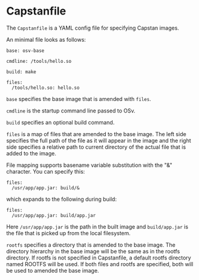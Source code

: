 # Capstanfile

The ``Capstanfile`` is a YAML config file for specifying Capstan images.

An minimal file looks as follows:

```
base: osv-base

cmdline: /tools/hello.so

build: make

files:
  /tools/hello.so: hello.so
```

``base`` specifies the base image that is amended with ``files``.

``cmdline`` is the startup command line passed to OSv.

``build`` specifies an optional build command.

``files`` is a map of files that are amended to the base image.  The left side
specifies the full path of the file as it will appear in the image and the
right side specifies a relative path to current directory of the actual file
that is added to the image.

File mapping supports basename variable substitution with the "&" character.
You can specify this:

```
files:
  /usr/app/app.jar: build/&
```

which expands to the following during build:

```
files:
  /usr/app/app.jar: build/app.jar
```

Here ``/usr/app/app.jar`` is the path in the built image and ``build/app.jar``
is the file that is picked up from the local filesystem.

``rootfs`` specifies a directory that is amended to the base image. The directory hierarchy
in the base image will be the same as in the rootfs directory. If rootfs is not specified
in Capstanfile, a default rootfs directory named ROOTFS will be used. If both files and rootfs
are specified, both will be used to amended the base image.
